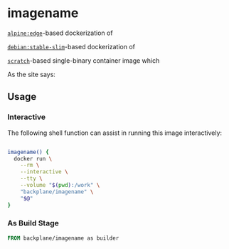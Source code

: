 # imagename

[`alpine:edge`](https://hub.docker.com/_/alpine/)-based dockerization of 

[`debian:stable-slim`](https://hub.docker.com/_/debian/)-based dockerization of 

[`scratch`](https://hub.docker.com/_/scratch/)-based single-binary container image which 

As the site says:

>
>

## Usage

### Interactive

The following shell function can assist in running this image interactively:

```sh

imagename() {
  docker run \
    --rm \
    --interactive \
    --tty \
    --volume "$(pwd):/work" \
    "backplane/imagename" \
    "$@"
}

```

### As Build Stage

```Dockerfile
FROM backplane/imagename as builder


```
